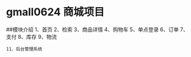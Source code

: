 # gmall0624 商城项目
##模块介绍
    1、首页
    2、检索
    3、商品详情
    4、购物车
    5、单点登录
    6、订单
    7、支付
    8、库存
    9、物流
    
    11、后台管理系统
    